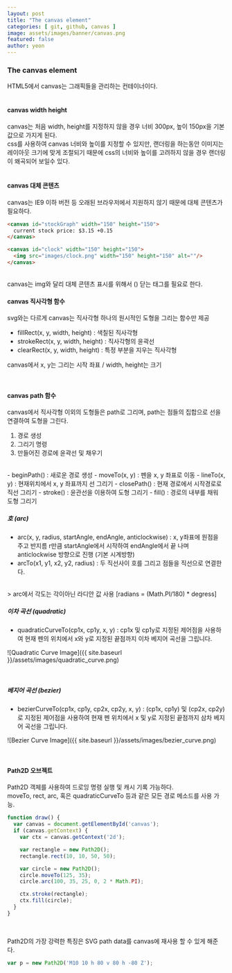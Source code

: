 ```yaml
---
layout: post
title: "The canvas element" 
categories: [ git, github, canvas ]
image: assets/images/banner/canvas.png
featured: false
author: yeon
---
```



### The canvas element
HTML5에서 canvas는 그래픽들을 관리하는 컨테이너이다.<br><br>

#### canvas width height
canvas는 처음 width, height를 지정하지 않을 경우 너비 300px, 높이 150px을 기본 값으로 가지게 된다.<br>
css를 사용하여 canvas 너비와 높이를 지정할 수 있지만, 랜더링을 하는동안 이미지는 레이아웃 크기에 맞게 조절되기 때문에
css의 너비와 높이를 고려하지 않을 경우 랜더링이 왜곡되어 보일수 있다.<br><br>

#### canvas 대체 콘텐츠
canvas는 IE9 이하 버전 등 오래된 브라우저에서 지원하지 않기 때문에 대체 콘텐츠가 필요하다. <br>
```html
<canvas id="stockGraph" width="150" height="150">
  current stock price: $3.15 +0.15
</canvas>

<canvas id="clock" width="150" height="150">
  <img src="images/clock.png" width="150" height="150" alt=""/>
</canvas>
```

<br>
canvas는 img와 달리 대체 콘텐츠 표시를 위해서 (</canvas>) 닫는 태그를 필요로 한다.

<br>

#### canvas 직사각형 함수
svg와는 다르게 canvas는 직사각형 하나의 원시적인 도형을 그리는 함수만 제공 <br>

- fillRect(x, y, width, height) : 색칠된 직사각형
- strokeRect(x, y, width, height) : 직사각형의 윤곽선
- clearRect(x, y, width, height) : 특정 부분을 지우는 직사각형

canvas에서 x, y는 그리는 시작 좌표 / width, height는 크기 <br>

<br>

#### canvas path 함수
canvas에서 직사각형 이외의 도형들은 path로 그리며, path는 점들의 집합으로 선을 연결하여 도형을 그린다. <br>

1. 경로 생성
2. 그리기 명령
3. 만들어진 경로에 윤곽선 및 채우기

<br>
- beginPath() : 새로운 경로 생성
- moveTo(x, y) : 펜을 x, y 좌표로 이동
- lineTo(x, y) : 현재위치에서 x, y 좌표까지 선 그리기
- closePath() : 현재 경로에서 시작경로로 직선 그리기
- stroke() : 윤관선을 이용하여 도형 그리기
- fill() : 경로의 내부를 채워 도형 그리기

<br>

##### 호 (arc)
- arc(x, y, radius, startAngle, endAngle, anticlockwise) : x, y좌표에 원점을 주고 반지름 r만큼 startAngle에서 시작하여 endAngle에서 끝 나며 anticlockwise 방향으로 진행 (기본 시계방향)
- arcTo(x1, y1, x2, y2, radius) : 두 직선사이 호를 그리고 점들을 직선으로 연결한다.

<br>
> arc에서 각도는 각이아닌 라디안 값 사용 [radians = (Math.PI/180) * degress]

<br>


##### 이차 곡선 (quadratic)
- quadraticCurveTo(cp1x, cp1y, x, y) : cp1x 및 cp1y로 지정된 제어점을 사용하여 현재 펜의 위치에서 x와 y로 지정된 끝점까지 이차 베지어 곡선을 그립니다.

![Quadratic Curve Image]({{ site.baseurl }}/assets/images/quadratic_curve.png)

<br>


##### 베지어 곡선 (bezier)
- bezierCurveTo(cp1x, cp1y, cp2x, cp2y, x, y) : (cp1x, cp1y) 및 (cp2x, cp2y)로 지정된 제어점을 사용하여 현재 펜 위치에서 x 및 y로 지정된 끝점까지 삼차 베지어 곡선을 그립니다.

![Bezier Curve Image]({{ site.baseurl }}/assets/images/bezier_curve.png)

<br>

#### Path2D 오브젝트
Path2D 객체를 사용하여 드로잉 명령 실행 및 캐시 기록 가능하다. <br>
moveTo, rect, arc, 혹은 quadraticCurveTo 등과 같은 모든 경로 메소드를 사용 가능.

```javascript
function draw() {
  var canvas = document.getElementById('canvas');
  if (canvas.getContext) {
    var ctx = canvas.getContext('2d');

    var rectangle = new Path2D();
    rectangle.rect(10, 10, 50, 50);

    var circle = new Path2D();
    circle.moveTo(125, 35);
    circle.arc(100, 35, 25, 0, 2 * Math.PI);

    ctx.stroke(rectangle);
    ctx.fill(circle);
  }
}
```

<br>

Path2D의 가장 강력한 특징은 SVG path data를 canvas에 재사용 할 수 있게 해준다.

```javascript
var p = new Path2D('M10 10 h 80 v 80 h -80 Z');
```

<br>

<br><br><br>